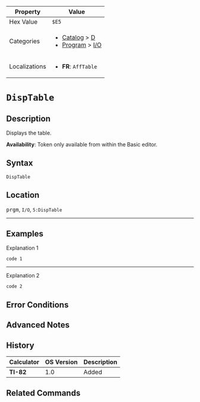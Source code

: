 | Property      | Value |
|---------------|-------|
| Hex Value     | `$E5`|
| Categories    | <ul><li>[Catalog](../categories/Catalog.md) > [D](../categories/Catalog.md#D)</li><li>[Program](../categories/Program.md) > [I/O](../categories/Program.md#I/O)</li></ul> |
| Localizations | <ul><li><b>FR</b>: `AffTable`</li></ul> |

# `DispTable`

## Description
Displays the table.


<b>Availability</b>: Token only available from within the Basic editor.

## Syntax
`DispTable`

## Location
<kbd>prgm</kbd>, `I/O`, `5:DispTable`
<hr>

## Examples

Explanation 1
```ti-basic
code 1
```
---
Explanation 2
```ti-basic
code 2
```

## Error Conditions


## Advanced Notes


## History
| Calculator | OS Version | Description |
|------------|------------|-------------|
| <b>TI-82</b> | 1.0 | Added

## Related Commands

    